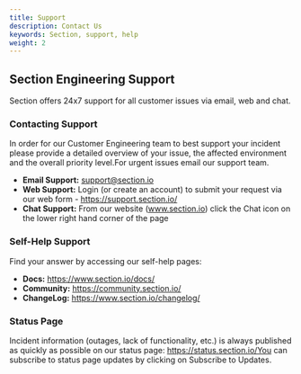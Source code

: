 ```yaml
---
title: Support
description: Contact Us
keywords: Section, support, help
weight: 2
---
```

## Section Engineering Support
Section offers 24x7 support for all customer issues via email, web and chat.

### Contacting Support

In order for our Customer Engineering team to best support your incident please provide a detailed overview of your issue, the affected environment and the overall priority level.For urgent issues email our support team.

- **Email Support:** support@section.io
- **Web Support:** Login (or create an account) to submit your request via our web form -  https://support.section.io/
- **Chat Support:** From our website (www.section.io) click the Chat icon on the lower right hand corner of the page

### Self-Help Support

Find your answer by accessing our self-help pages:

- **Docs:** https://www.section.io/docs/
- **Community:** https://community.section.io/
- **ChangeLog:** https://www.section.io/changelog/

### Status Page

Incident information (outages, lack of functionality, etc.) is always published as quickly as possible on our status page: https://status.section.io/You can subscribe to status page updates by clicking on Subscribe to Updates.